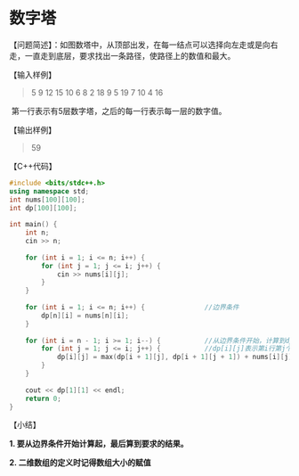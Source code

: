 # 数字塔

【问题简述】：如图数塔中，从顶部出发，在每一结点可以选择向左走或是向右走，一直走到底层，要求找出一条路径，使路径上的数值和最大。

【输入样例】

>5
>9
>12 15
>10 6 8
>2 18 9 5
>19 7 10 4 16

​	第一行表示有5层数字塔，之后的每一行表示每一层的数字值。

【输出样例】

> 59

【C++代码】

```C++
#include <bits/stdc++.h>
using namespace std;
int nums[100][100];
int dp[100][100];
 
int main() {
    int n;
    cin >> n;
    
    for (int i = 1; i <= n; i++) {
        for (int j = 1; j <= i; j++) {
            cin >> nums[i][j];
        }
    }
    
    for (int i = 1; i <= n; i++) {               //边界条件
        dp[n][i] = nums[n][i];         
    }
    
    for (int i = n - 1; i >= 1; i--) {           //从边界条件开始，计算到dp[1][1];
        for (int j = 1; j <= i; j++) {           //dp[i][j]表示第i行第j个数字的和
            dp[i][j] = max(dp[i + 1][j], dp[i + 1][j + 1]) + nums[i][j];
        }
    }
    
    cout << dp[1][1] << endl;
    return 0;
}
```

【小结】

**1. 要从边界条件开始计算起，最后算到要求的结果。**

**2. 二维数组的定义时记得数组大小的赋值**







